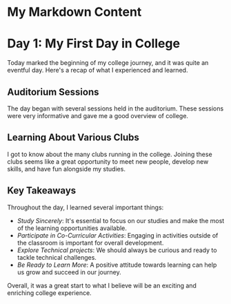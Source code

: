 # My Markdown Content

# Day 1: My First Day in College

Today marked the beginning of my college journey, and it was quite an eventful day. Here's a recap of what I experienced and learned.

## Auditorium Sessions

The day began with several sessions held in the auditorium. These sessions were very informative and gave me a good overview of college.

## Learning About Various Clubs

I got to know about the many clubs running in the college. Joining these clubs seems like a great opportunity to meet new people, develop new skills, and have fun alongside my studies.

## Key Takeaways

Throughout the day, I learned several important things:

- *Study Sincerely*: It's essential to focus on our studies and make the most of the learning opportunities available.
- *Participate in Co-Curricular Activities*: Engaging in activities outside of the classroom is important for overall development.
- *Explore Technical projects*: We should always be curious and ready to tackle technical challenges.
- *Be Ready to Learn More*: A positive attitude towards learning can help us grow and succeed in our journey.

Overall, it was a great start to what I believe will be an exciting and enriching college experience.